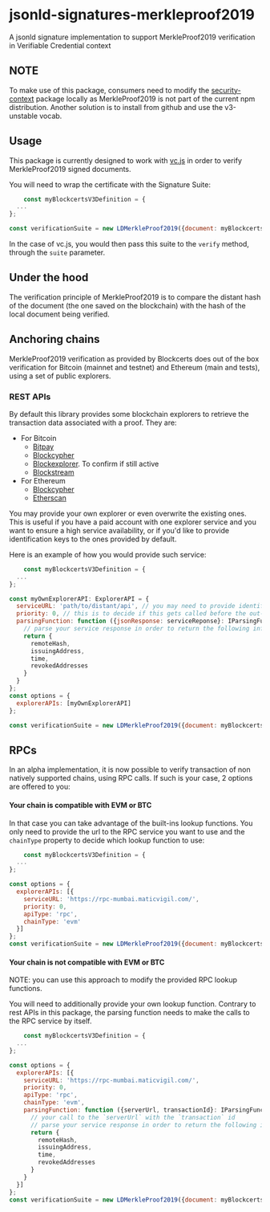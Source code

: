 # jsonld-signatures-merkleproof2019
A jsonld signature implementation to support MerkleProof2019 verification in Verifiable Credential context

## NOTE

To make use of this package, consumers need to modify the [security-context](https://www.npmjs.com/package/security-context) 
package locally as MerkleProof2019 is not part of the current npm distribution. Another solution is to install from github and use the v3-unstable vocab.

## Usage

This package is currently designed to work with [vc.js](https://github.com/digitalbazaar/vc-js) in order to 
verify MerkleProof2019 signed documents.
  
You will need to wrap the certificate with the Signature Suite:

```js
    const myBlockcertsV3Definition = {
  ...
};

const verificationSuite = new LDMerkleProof2019({document: myBlockcertsV3Definition});
```

In the case of vc.js, you would then pass this suite to the `verify` method, through the `suite` parameter.

## Under the hood
The verification principle of MerkleProof2019 is to compare the distant hash of the document 
(the one saved on the blockchain) with the hash of the local document being verified.

## Anchoring chains
MerkleProof2019 verification as provided by Blockcerts does out of the box verification for Bitcoin (mainnet and testnet) and Ethereum (main and tests), using a set of
public explorers.

### REST APIs
By default this library provides some blockchain explorers to retrieve the transaction data associated with a proof. They are:
- For Bitcoin
    - [Bitpay](https://bitpay.com/insight)
    - [Blockcypher](https://blockcypher.com)
    - [Blockexplorer](https://blockexplorer.com). To confirm if still active
    - [Blockstream](https://blockstream.info)
- For Ethereum
    - [Blockcypher](https://blockcypher.com)
    - [Etherscan](https://etherscan.io/)


You may provide your own explorer or even overwrite the existing ones. This is useful if you have a paid account with one explorer service and you want to ensure a high service availability,
or if you'd like to provide identification keys to the ones provided by default.

Here is an example of how you would provide such service:

```js
    const myBlockcertsV3Definition = {
  ...
};

const myOwnExplorerAPI: ExplorerAPI = {
  serviceURL: 'path/to/distant/api', // you may need to provide identification details here according to your service pattern
  priority: 0, // this is to decide if this gets called before the out-of-the-box services. 0 means your custom service is going to be called first, use 1 if you prefer the default explorers to be called first.
  parsingFunction: function ({jsonResponse: serviceReponse}: IParsingFunctionAPI): TransactionData { // only define this function when referring to a custom explorer
    // parse your service response in order to return the following information:
    return {
      remoteHash,
      issuingAddress,
      time,
      revokedAddresses
    }
  }
};
const options = {
  explorerAPIs: [myOwnExplorerAPI]
};

const verificationSuite = new LDMerkleProof2019({document: myBlockcertsV3Definition, options});
```

## RPCs
In an alpha implementation, it is now possible to verify transaction of non natively supported chains, using RPC calls.
If such is your case, 2 options are offered to you:

#### Your chain is compatible with EVM or BTC
In that case you can take advantage of the built-ins lookup functions. You only need to provide the url to the RPC service you want to use and the `chainType` property to decide which
lookup function to use:

```js
    const myBlockcertsV3Definition = {
  ...
};

const options = {
  explorerAPIs: [{
    serviceURL: 'https://rpc-mumbai.maticvigil.com/',
    priority: 0,
    apiType: 'rpc',
    chainType: 'evm'
  }]
};
const verificationSuite = new LDMerkleProof2019({document: myBlockcertsV3Definition, options});
```

#### Your chain is not compatible with EVM or BTC
NOTE: you can use this approach to modify the provided RPC lookup functions.

You will need to additionally provide your own lookup function. Contrary to rest APIs in this package, the parsing function needs to make the calls to the RPC service by itself.

```js
    const myBlockcertsV3Definition = {
  ...
};

const options = {
  explorerAPIs: [{
    serviceURL: 'https://rpc-mumbai.maticvigil.com/',
    priority: 0,
    apiType: 'rpc',
    chainType: 'evm',
    parsingFunction: function ({serverUrl, transactionId}: IParsingFunctionAPI): TransactionData { // note that function signature is different than for REST parsingFunctions
      // your call to the `serverUrl` with the `transaction` id
      // parse your service response in order to return the following information:
      return {
        remoteHash,
        issuingAddress,
        time,
        revokedAddresses
      }
    }
  }]
};
const verificationSuite = new LDMerkleProof2019({document: myBlockcertsV3Definition, options});
```
